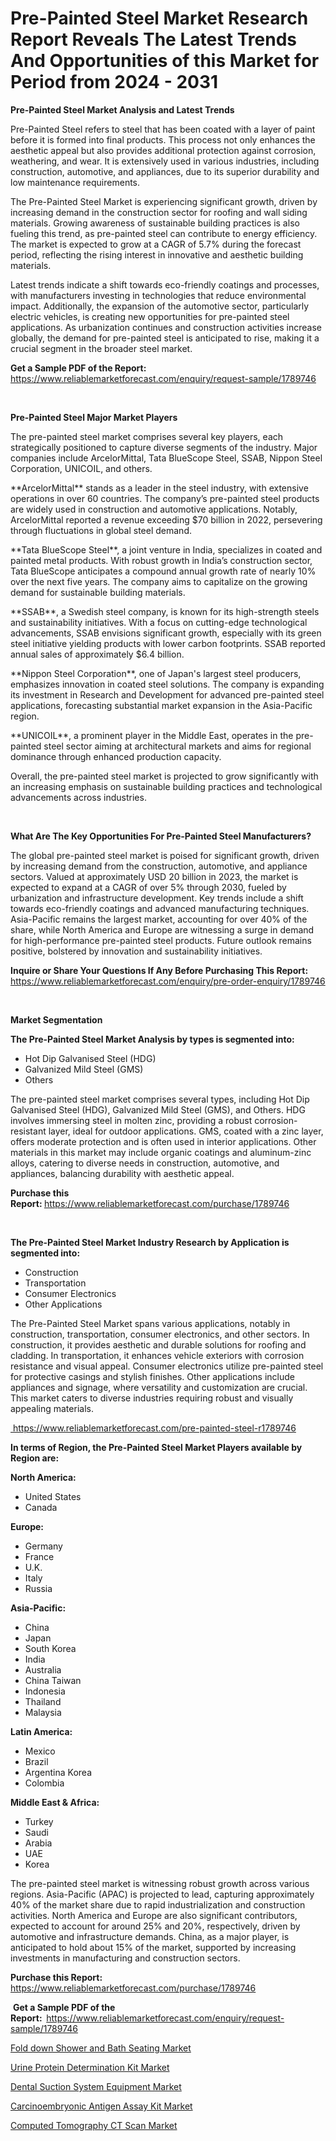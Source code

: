 <p><h1>Pre-Painted Steel Market Research Report Reveals The Latest Trends And Opportunities of this Market for Period from 2024 - 2031</h1></p><p><strong>Pre-Painted Steel Market Analysis and Latest Trends</strong></p>
<p><p>Pre-Painted Steel refers to steel that has been coated with a layer of paint before it is formed into final products. This process not only enhances the aesthetic appeal but also provides additional protection against corrosion, weathering, and wear. It is extensively used in various industries, including construction, automotive, and appliances, due to its superior durability and low maintenance requirements.</p><p>The Pre-Painted Steel Market is experiencing significant growth, driven by increasing demand in the construction sector for roofing and wall siding materials. Growing awareness of sustainable building practices is also fueling this trend, as pre-painted steel can contribute to energy efficiency. The market is expected to grow at a CAGR of 5.7% during the forecast period, reflecting the rising interest in innovative and aesthetic building materials.</p><p>Latest trends indicate a shift towards eco-friendly coatings and processes, with manufacturers investing in technologies that reduce environmental impact. Additionally, the expansion of the automotive sector, particularly electric vehicles, is creating new opportunities for pre-painted steel applications. As urbanization continues and construction activities increase globally, the demand for pre-painted steel is anticipated to rise, making it a crucial segment in the broader steel market.</p></p>
<p><strong>Get a Sample PDF of the Report:&nbsp;</strong> <a href="https://www.reliablemarketforecast.com/enquiry/request-sample/1789746?utm_campaign=1578&utm_medium=2&utm_source=Github&utm_content=ia&utm_term=13102024&utm_id=pre-painted-steel">https://www.reliablemarketforecast.com/enquiry/request-sample/1789746</a></p>
<p>&nbsp;</p>
<p><strong>Pre-Painted Steel Major Market Players</strong></p>
<p><p>The pre-painted steel market comprises several key players, each strategically positioned to capture diverse segments of the industry. Major companies include ArcelorMittal, Tata BlueScope Steel, SSAB, Nippon Steel Corporation, UNICOIL, and others.</p><p>**ArcelorMittal** stands as a leader in the steel industry, with extensive operations in over 60 countries. The company’s pre-painted steel products are widely used in construction and automotive applications. Notably, ArcelorMittal reported a revenue exceeding $70 billion in 2022, persevering through fluctuations in global steel demand.</p><p>**Tata BlueScope Steel**, a joint venture in India, specializes in coated and painted metal products. With robust growth in India’s construction sector, Tata BlueScope anticipates a compound annual growth rate of nearly 10% over the next five years. The company aims to capitalize on the growing demand for sustainable building materials.</p><p>**SSAB**, a Swedish steel company, is known for its high-strength steels and sustainability initiatives. With a focus on cutting-edge technological advancements, SSAB envisions significant growth, especially with its green steel initiative yielding products with lower carbon footprints. SSAB reported annual sales of approximately $6.4 billion.</p><p>**Nippon Steel Corporation**, one of Japan's largest steel producers, emphasizes innovation in coated steel solutions. The company is expanding its investment in Research and Development for advanced pre-painted steel applications, forecasting substantial market expansion in the Asia-Pacific region.</p><p>**UNICOIL**, a prominent player in the Middle East, operates in the pre-painted steel sector aiming at architectural markets and aims for regional dominance through enhanced production capacity.</p><p>Overall, the pre-painted steel market is projected to grow significantly with an increasing emphasis on sustainable building practices and technological advancements across industries.</p></p>
<p>&nbsp;</p>
<p><strong>What Are The Key Opportunities For Pre-Painted Steel Manufacturers?</strong></p>
<p><p>The global pre-painted steel market is poised for significant growth, driven by increasing demand from the construction, automotive, and appliance sectors. Valued at approximately USD 20 billion in 2023, the market is expected to expand at a CAGR of over 5% through 2030, fueled by urbanization and infrastructure development. Key trends include a shift towards eco-friendly coatings and advanced manufacturing techniques. Asia-Pacific remains the largest market, accounting for over 40% of the share, while North America and Europe are witnessing a surge in demand for high-performance pre-painted steel products. Future outlook remains positive, bolstered by innovation and sustainability initiatives.</p></p>
<p><strong>Inquire or Share Your Questions If Any Before Purchasing This Report:</strong> <a href="https://www.reliablemarketforecast.com/enquiry/pre-order-enquiry/1789746?utm_campaign=1578&utm_medium=2&utm_source=Github&utm_content=ia&utm_term=13102024&utm_id=pre-painted-steel">https://www.reliablemarketforecast.com/enquiry/pre-order-enquiry/1789746</a></p>
<p>&nbsp;</p>
<p><strong>Market Segmentation</strong></p>
<p><strong>The Pre-Painted Steel Market Analysis by types is segmented into:</strong></p>
<p><ul><li>Hot Dip Galvanised Steel (HDG)</li><li>Galvanized Mild Steel (GMS)</li><li>Others</li></ul></p>
<p><p>The pre-painted steel market comprises several types, including Hot Dip Galvanised Steel (HDG), Galvanized Mild Steel (GMS), and Others. HDG involves immersing steel in molten zinc, providing a robust corrosion-resistant layer, ideal for outdoor applications. GMS, coated with a zinc layer, offers moderate protection and is often used in interior applications. Other materials in this market may include organic coatings and aluminum-zinc alloys, catering to diverse needs in construction, automotive, and appliances, balancing durability with aesthetic appeal.</p></p>
<p><strong>Purchase this Report:&nbsp;</strong><a href="https://www.reliablemarketforecast.com/purchase/1789746?utm_campaign=1578&utm_medium=2&utm_source=Github&utm_content=ia&utm_term=13102024&utm_id=pre-painted-steel">https://www.reliablemarketforecast.com/purchase/1789746</a></p>
<p>&nbsp;</p>
<p><strong>The Pre-Painted Steel Market Industry Research by Application is segmented into:</strong></p>
<p><ul><li>Construction</li><li>Transportation</li><li>Consumer Electronics</li><li>Other Applications</li></ul></p>
<p><p>The Pre-Painted Steel Market spans various applications, notably in construction, transportation, consumer electronics, and other sectors. In construction, it provides aesthetic and durable solutions for roofing and cladding. In transportation, it enhances vehicle exteriors with corrosion resistance and visual appeal. Consumer electronics utilize pre-painted steel for protective casings and stylish finishes. Other applications include appliances and signage, where versatility and customization are crucial. This market caters to diverse industries requiring robust and visually appealing materials.</p></p>
<p><a href="https://www.reliablemarketforecast.com/pre-painted-steel-r1789746?utm_campaign=1578&utm_medium=2&utm_source=Github&utm_content=ia&utm_term=13102024&utm_id=pre-painted-steel">&nbsp;https://www.reliablemarketforecast.com/pre-painted-steel-r1789746</a></p>
<p><strong>In terms of Region, the Pre-Painted Steel Market Players available by Region are:</strong></p>
<p>
    <p> <strong> North America: </strong>
        <ul>
            <li>United States</li>
            <li>Canada</li>
        </ul>
        </p> 
    <p> <strong> Europe: </strong>
        <ul>
            <li>Germany</li>
            <li>France</li>
            <li>U.K.</li>
            <li>Italy</li>
            <li>Russia</li>
        </ul>
        </p> 
    <p> <strong> Asia-Pacific: </strong>
        <ul>
            <li>China</li>
            <li>Japan</li>
            <li>South Korea</li>
            <li>India</li>
            <li>Australia</li>
            <li>China Taiwan</li>
            <li>Indonesia</li>
            <li>Thailand</li>
            <li>Malaysia</li>
        </ul>
        </p> 
    <p> <strong> Latin America: </strong>
        <ul>
            <li>Mexico</li>
            <li>Brazil</li>
            <li>Argentina Korea</li>
            <li>Colombia</li>
        </ul>
        </p> 
    <p> <strong> Middle East & Africa: </strong>
        <ul>
            <li>Turkey</li>
            <li>Saudi</li>
            <li>Arabia</li>
            <li>UAE</li>
            <li>Korea</li>
        </ul>
    </p>
    </p>
<p><p>The pre-painted steel market is witnessing robust growth across various regions. Asia-Pacific (APAC) is projected to lead, capturing approximately 40% of the market share due to rapid industrialization and construction activities. North America and Europe are also significant contributors, expected to account for around 25% and 20%, respectively, driven by automotive and infrastructure demands. China, as a major player, is anticipated to hold about 15% of the market, supported by increasing investments in manufacturing and construction sectors.</p></p>
<p><strong>Purchase this Report: </strong><a href="https://www.reliablemarketforecast.com/purchase/1789746?utm_campaign=1578&utm_medium=2&utm_source=Github&utm_content=ia&utm_term=13102024&utm_id=pre-painted-steel">https://www.reliablemarketforecast.com/purchase/1789746</a></p>
<p>&nbsp;<strong>Get a Sample PDF of the Report:&nbsp;&nbsp;</strong><a href="https://www.reliablemarketforecast.com/enquiry/request-sample/1789746?utm_campaign=1578&utm_medium=2&utm_source=Github&utm_content=ia&utm_term=13102024&utm_id=pre-painted-steel">https://www.reliablemarketforecast.com/enquiry/request-sample/1789746</a></p>
<p><strong></strong></p>
<p><p><a href="https://www.linkedin.com/pulse/surfing-fold-down-shower-bath-seating-wave-riding-market-mi2ee?utm_campaign=1578&utm_medium=2&utm_source=Github&utm_content=ia&utm_term=13102024&utm_id=pre-painted-steel">Fold down Shower and Bath Seating Market</a></p><p><a href="https://www.linkedin.com/pulse/exploring-urine-protein-determination-kit-market-dynamics-jiaoe?utm_campaign=1578&utm_medium=2&utm_source=Github&utm_content=ia&utm_term=13102024&utm_id=pre-painted-steel">Urine Protein Determination Kit Market</a></p><p><a href="https://www.linkedin.com/pulse/global-dental-suction-system-equipment-market-sector2024-zgj6e?utm_campaign=1578&utm_medium=2&utm_source=Github&utm_content=ia&utm_term=13102024&utm_id=pre-painted-steel">Dental Suction System Equipment Market</a></p><p><a href="https://www.linkedin.com/pulse/strategic-market-insights-navigating-global-carcinoembryonic-jlisc?utm_campaign=1578&utm_medium=2&utm_source=Github&utm_content=ia&utm_term=13102024&utm_id=pre-painted-steel">Carcinoembryonic Antigen Assay Kit Market</a></p><p><a href="https://www.linkedin.com/pulse/global-computed-tomography-ct-scan-market-size-trends-ka66e?utm_campaign=1578&utm_medium=2&utm_source=Github&utm_content=ia&utm_term=13102024&utm_id=pre-painted-steel">Computed Tomography CT Scan Market</a></p></p>